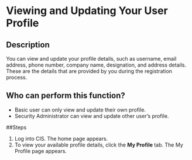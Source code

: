# Viewing and Updating Your User Profile
## Description
You can view and update your profile details, such as username, email address, phone number, company name, designation, and address details. These are the details that are provided by you during the registration process.
## Who can perform this function?
* Basic user can only view and update their own profile.
* Security Administrator can view and update other user’s profile.


##Steps
1. Log into CIS. The home page appears.
2. To view your available profile details, click the **My Profile** tab. The My Profile page appears.
